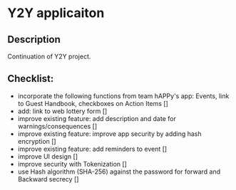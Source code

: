 # Y2Y applicaiton

## Description
Continuation of Y2Y project.


## Checklist:

- incorporate the following functions from team hAPPy's app: Events, link to Guest Handbook, checkboxes on Action Items []
- add: link to web lottery form  []
- improve existing feature: add description and date for warnings/consequences []
- improve existing feature: improve app security by adding hash encryption []
- improve existing feature: add reminders to event []
- improve UI design []
- improve security with Tokenization []
- use Hash algorithm (SHA-256) against the password for forward and Backward secrecy [] 
